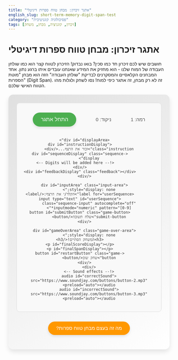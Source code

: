 ```yaml
---
title: "אתגר זיכרון: מבחן טווח ספרות דיגיטלי"
english_slug: short-term-memory-digit-span-test
category: "פסיכולוגיה קוגניטיבית"
tags: [זיכרון, קוגניציה, מבחן, משחק]
---
```

# אתגר זיכרון: מבחן טווח ספרות דיגיטלי

חושבים שיש לכם זיכרון חד כמו סכין? בואו נבדוק! הזיכרון לטווח קצר הוא כמו שולחן העבודה של המוח שלנו - הוא מחזיק את המידע שאנחנו עובדים איתו ברגע נתון. אחד המבחנים הקלאסיים והמסקרנים לבדיקת "שולחן העבודה" הזה הוא מבחן "מוטת הספרות" (Digit Span). זה לא רק מבחן, זה אתגר כיפי למוח! נסו לשחק ולגלות מהו הטווח האישי שלכם.

<div id="memoryGameApp">
    <div class="game-container">
        <div id="controls">
            <div class="stat-item">
                <span>רמה:</span>
                <span id="levelDisplay">1</span>
            </div>
            <div class="stat-item">
                <span>ניקוד:</span>
                <span id="scoreDisplay">0</span>
            </div>
            <button id="startButton" class="game-button">התחל אתגר</button>
        </div>

        <div id="displayArea">
            <div id="instructionDisplay" class="instruction">זכור את הרצף...</div>
            <div id="sequenceDisplay" class="sequence-display">
                <!-- Digits will be added here -->
            </div>
            <div id="feedbackDisplay" class="feedback"></div>
        </div>

        <div id="inputArea" class="input-area" style="display: none;">
            <label for="userSequence">הקלד/י את הרצף:</label>
            <input type="text" id="userSequence" class="sequence-input" autocomplete="off" inputmode="numeric" pattern="[0-9]*">
            <button id="submitButton" class="game-button submit-button">שלח תשובה</button>
        </div>

        <div id="gameOverArea" class="game-over-area" style="display: none;">
            <h3>המשחק הסתיים!</h3>
            <p id="finalScoreDisplay"></p>
            <p id="finalSpanDisplay"></p>
            <button id="restartButton" class="game-button">שחק שוב</button>
        </div>
    </div>
    <!-- Sound effects -->
    <audio id="correctSound" src="https://www.soundjay.com/buttons/button-2.mp3" preload="auto"></audio>
    <audio id="incorrectSound" src="https://www.soundjay.com/buttons/button-3.mp3" preload="auto"></audio>

</div>

<style>
    @import url('https://fonts.googleapis.com/css2?family=Rubik:wght@400;500;700&display=swap'); /* Example: Using Rubik font */

    #memoryGameApp {
        font-family: 'Rubik', sans-serif;
        max-width: 600px;
        margin: 20px auto;
        padding: 25px;
        background: linear-gradient(145deg, #e0e0e0, #ffffff); /* Subtle gradient */
        border-radius: 15px;
        box-shadow: 0 8px 15px rgba(0, 0, 0, 0.1);
        text-align: center;
        direction: rtl;
        color: #333;
        overflow: hidden; /* Clear floats/margins */
    }

    .game-container {
        background-color: #f9f9f9;
        padding: 20px;
        border-radius: 10px;
        border: 1px solid #ddd;
        box-shadow: inset 0 1px 3px rgba(0, 0, 0, 0.05);
    }

    #controls {
        display: flex;
        justify-content: space-around;
        align-items: center;
        margin-bottom: 25px;
        font-size: 1.1em;
        color: #555;
        flex-wrap: wrap; /* Allow wrapping on smaller screens */
    }

    .stat-item {
        margin: 5px 10px; /* Add some margin */
        font-weight: 500;
    }

    .game-button {
        padding: 12px 25px;
        margin: 10px;
        border: none;
        border-radius: 30px; /* Pill shape */
        cursor: pointer;
        font-size: 1.1em;
        font-weight: 500;
        transition: background-color 0.3s ease, transform 0.1s ease, box-shadow 0.3s ease;
        box-shadow: 0 4px 8px rgba(0, 0, 0, 0.1);
        min-width: 120px; /* Ensure buttons have minimum width */
    }

    #startButton {
        background-color: #4CAF50; /* Green */
        color: white;
    }

    #startButton:hover {
        background-color: #45a049;
        box-shadow: 0 6px 10px rgba(0, 0, 0, 0.15);
    }

    #submitButton {
        background-color: #2196F3; /* Blue */
        color: white;
    }

    #submitButton:hover {
        background-color: #1e88e5;
        box-shadow: 0 6px 10px rgba(0, 0, 0, 0.15);
    }

     #restartButton {
        background-color: #ff9800; /* Orange */
        color: white;
    }

    #restartButton:hover {
        background-color: #fb8c00;
        box-shadow: 0 6px 10px rgba(0, 0, 0, 0.15);
    }


    .game-button:active {
        transform: scale(0.95);
        box-shadow: 0 2px 5px rgba(0, 0, 0, 0.1);
    }

    #displayArea {
        min-height: 120px; /* Increased height for sequence display */
        display: flex;
        flex-direction: column;
        justify-content: center;
        align-items: center;
        margin-bottom: 20px;
        position: relative; /* Needed for absolute positioning of children if desired */
    }

    .instruction {
        font-size: 1.3em;
        font-weight: 500;
        color: #666;
        margin-bottom: 15px;
        height: 1.3em; /* Reserve space */
        opacity: 0; /* Start hidden */
        animation: fadeIn 0.8s forwards;
    }


    .sequence-display {
        font-size: 2.5em; /* Larger digits */
        font-weight: 700;
        color: #000;
        min-height: 1.5em; /* Reserve space for digits */
        display: flex; /* Use flexbox for digit arrangement */
        justify-content: center;
        align-items: center;
        gap: 10px; /* Space between digits */
    }

    .digit {
        display: inline-flex; /* Use inline-flex */
        justify-content: center;
        align-items: center;
        width: 1.5em; /* Fixed width for consistent spacing */
        height: 1.5em; /* Fixed height */
        background-color: #e3f2fd; /* Light blue background for digits */
        border-radius: 8px; /* Rounded corners for digit boxes */
        box-shadow: 0 2px 5px rgba(0, 0, 0, 0.1);
        opacity: 0; /* Start hidden */
        transform: scale(0.8); /* Start slightly smaller */
        animation: popIn 0.4s ease-out forwards; /* Pop-in animation */
    }

    /* Animation for sequential display */
    .sequence-display .digit:nth-child(1) { animation-delay: 0.1s; }
    .sequence-display .digit:nth-child(2) { animation-delay: 0.2s; }
    .sequence-display .digit:nth-child(3) { animation-delay: 0.3s; }
    .sequence-display .digit:nth-child(4) { animation-delay: 0.4s; }
    .sequence-display .digit:nth-child(5) { animation-delay: 0.5s; }
    .sequence-display .digit:nth-child(6) { animation-delay: 0.6s; }
    .sequence-display .digit:nth-child(7) { animation-delay: 0.7s; }
    .sequence-display .digit:nth-child(8) { animation-delay: 0.8s; }
    .sequence-display .digit:nth-child(9) { animation-delay: 0.9s; }
     /* Add more delays if span can exceed 9 */


    @keyframes popIn {
        to {
            opacity: 1;
            transform: scale(1);
        }
    }

    @keyframes fadeIn {
        to { opacity: 1; }
    }

    @keyframes fadeOut {
        to { opacity: 0; }
    }

    .hidden {
        visibility: hidden; /* Use visibility to maintain layout space */
    }

    .sequence-display.hiding .digit {
         animation: fadeOut 0.5s ease-out forwards !important; /* Override popIn */
    }


    .feedback {
        font-size: 1.4em; /* Slightly larger feedback */
        font-weight: 700; /* Bold feedback */
        min-height: 1.4em; /* Reserve space */
        margin-top: 15px;
    }

    .feedback.correct {
        color: #4CAF50; /* Green */
    }

    .feedback.incorrect {
        color: #F44336; /* Red */
    }

     .feedback.info {
        color: #2196F3; /* Blue */
        font-weight: normal;
        font-size: 1.2em;
    }

    .input-area {
        display: flex;
        flex-direction: column; /* Stack label and input */
        align-items: center;
        gap: 15px; /* Space between elements */
    }

    .input-area label {
        font-size: 1.1em;
        color: #555;
    }

    .sequence-input {
        padding: 10px 15px;
        border: 1px solid #ccc;
        border-radius: 5px;
        font-size: 1.4em; /* Larger input font */
        text-align: center;
        width: 100%; /* Make input responsive */
        max-width: 200px; /* Max width for input */
        box-sizing: border-box; /* Include padding and border in element's total width */
    }

    .game-over-area {
        padding: 20px;
        background-color: #fff9c4; /* Light yellow background */
        border-radius: 10px;
        margin-top: 20px;
        text-align: center;
        box-shadow: 0 2px 5px rgba(0, 0, 0, 0.1);
    }

    .game-over-area h3 {
        color: #f57c00; /* Darker orange */
        margin-top: 0;
        margin-bottom: 10px;
        font-size: 1.8em;
    }

    .game-over-area p {
        font-size: 1.2em;
        color: #555;
        margin-bottom: 15px;
    }


    #explanationToggle {
        display: block;
        margin: 30px auto 20px auto; /* More margin */
        padding: 12px 25px;
        border: none;
        border-radius: 30px; /* Pill shape */
        background-color: #ff9800; /* Orange */
        color: white;
        font-size: 1.1em;
        font-weight: 500;
        cursor: pointer;
        transition: background-color 0.3s ease, box-shadow 0.3s ease;
        box-shadow: 0 4px 8px rgba(0, 0, 0, 0.1);
    }

    #explanationToggle:hover {
        background-color: #fb8c00;
        box-shadow: 0 6px 10px rgba(0, 0, 0, 0.15);
    }

     #explanationToggle:active {
        transform: scale(0.95);
        box-shadow: 0 2px 5px rgba(0, 0, 0, 0.1);
    }


    #explanation {
        max-width: 600px;
        margin: 20px auto;
        padding: 25px;
        background-color: #eef; /* Light blue background */
        border-radius: 10px;
        box-shadow: 0 2px 5px rgba(0, 0, 0, 0.1);
        direction: rtl;
        text-align: right;
        border-left: 5px solid #2196F3; /* Accent border */
    }

    #explanation h3 {
        color: #1e88e5; /* Darker blue */
        margin-top: 0;
        margin-bottom: 15px;
        font-size: 1.6em;
    }

    #explanation p {
        font-size: 1em;
        line-height: 1.6;
        color: #444;
        margin-bottom: 1em;
    }
</style>

<button id="explanationToggle">מה זה בעצם מבחן טווח ספרות?</button>

<div id="explanation" style="display: none;">
    <h3>מהו מבחן טווח ספרות (Digit Span)?</h3>
    <p>זהו כלי קוגניטיבי פסיכולוגי קלאסי שנועד למדוד את הקיבולת של הזיכרון לטווח קצר או הזיכרון הפעיל שלכם. הוא מופיע לעיתים קרובות במבחני אינטליגנציה וזיכרון חשובים. הרעיון פשוט: בודקים כמה פריטים (במקרה שלנו, ספרות) אתם מסוגלים לשנן ולשחזר ברצף המדויק, אחרי שראיתם או שמעתם אותם רק פעם אחת קצרה.</p>

    <h3>איך זה עובד במשחק הזה?</h3>
    <p>בגרסתו הבסיסית, המשחק מציג לכם רצף של ספרות. אתם צריכים לקלוט אותו במהירות ואז להקליד אותו בדיוק כפי שהוצג. בכל שלב שתצליחו, הרצף הבא יהיה ארוך יותר. ה"טווח" שלכם הוא האורך המקסימלי של הרצף שהצלחתם לשחזר נכונה לפני שטעות אחת הספיקה...</p>

    <h3>מה התוצאה אומרת?</h3>
    <p>בעבר, המספר הממוצע נחשב ל"מספר הקסם" של 7 ± 2 פריטים. מחקרים מודרניים מצביעים על כך שהקיבולת האמיתית עשויה להיות מעט נמוכה יותר עבור פריטים מורכבים יותר מספרות בודדות. בכל מקרה, מבחן טווח הספרות נותן לכם אינדיקציה טובה ליכולת של המוח שלכם להחזיק ולטפל במידע זמני. זה לא בהכרח משקף את האינטליגנציה הכוללת, אלא היבט ספציפי של הזיכרון.</p>

    <h3>אפשר לשפר?</h3>
    <p>קיבולת הזיכרון הבסיסית די יציבה, אבל אפשר לשפר את הביצועים במבחנים כאלה על ידי שימוש בטכניקות כמו "קיבוץ" (Chunking) - ארגון הספרות ליחידות משמעותיות יותר (למשל, לזכור "שנת 1948" במקום "אחת, תשע, ארבע, שמונה"). עם זאת, המשחק הזה נועד בעיקר לאתגר את הקיבולת הבסיסית שלכם בצורה מהנה.</p>
</div>

<script>
    document.addEventListener('DOMContentLoaded', () => {
        const startButton = document.getElementById('startButton');
        const submitButton = document.getElementById('submitButton');
        const restartButton = document.getElementById('restartButton');
        const sequenceDisplay = document.getElementById('sequenceDisplay');
        const feedbackDisplay = document.getElementById('feedbackDisplay');
        const instructionDisplay = document.getElementById('instructionDisplay');
        const inputArea = document.getElementById('inputArea');
        const userSequenceInput = document.getElementById('userSequence');
        const levelDisplay = document.getElementById('levelDisplay');
        const scoreDisplay = document.getElementById('scoreDisplay');
        const explanationToggle = document.getElementById('explanationToggle');
        const explanationDiv = document.getElementById('explanation');
        const gameOverArea = document.getElementById('gameOverArea');
        const finalScoreDisplay = document.getElementById('finalScoreDisplay');
        const finalSpanDisplay = document.getElementById('finalSpanDisplay');
        const correctSound = document.getElementById('correctSound');
        const incorrectSound = document.getElementById('incorrectSound');

        let currentSequence = [];
        let level = 1;
        let score = 0;
        const initialSpan = 4; // Start with a slightly higher span for more challenge (e.g., 4 or 5)
        let gameActive = false;

        function playSound(soundElement) {
            if (soundElement) {
                soundElement.currentTime = 0; // Rewind to start
                soundElement.play().catch(e => console.error("Error playing sound:", e)); // Catch potential errors
            }
        }

        function generateSequence(length) {
            const sequence = [];
            for (let i = 0; i < length; i++) {
                sequence.push(Math.floor(Math.random() * 10)); // Digits 0-9
            }
            return sequence;
        }

        async function displaySequence(sequence) {
            gameActive = false; // Disable input during display
            sequenceDisplay.innerHTML = ''; // Clear previous display
            sequenceDisplay.classList.remove('hidden', 'hiding');
            feedbackDisplay.textContent = ''; // Clear feedback
            feedbackDisplay.className = 'feedback'; // Reset class
            instructionDisplay.textContent = 'זכור את הרצף:';
            instructionDisplay.style.opacity = 1; // Ensure instruction is visible

            // Add digits with animation delay
            for (let i = 0; i < sequence.length; i++) {
                const digitSpan = document.createElement('span');
                digitSpan.textContent = sequence[i];
                digitSpan.classList.add('digit');
                // Apply delay inline or use CSS nth-child, CSS is cleaner
                // digitSpan.style.animationDelay = `${i * 0.2}s`; // Alternative inline delay
                sequenceDisplay.appendChild(digitSpan);
            }

            // Wait for digits to appear and briefly stay visible
            await new Promise(resolve => setTimeout(resolve, sequence.length * 400 + 1500)); // Wait longer for longer sequences + display time

            // Start hiding animation
            sequenceDisplay.classList.add('hiding');
            instructionDisplay.style.animation = 'fadeOut 0.5s forwards'; // Fade out instruction

            await new Promise(resolve => setTimeout(resolve, 600)); // Wait for hide animation

            sequenceDisplay.classList.add('hidden'); // Fully hide after animation
            instructionDisplay.style.opacity = 0; // Ensure hidden after animation

            inputArea.style.display = 'flex'; // Show input field
            userSequenceInput.value = ''; // Clear input
            userSequenceInput.focus(); // Focus the input
            gameActive = true; // Re-enable input
        }

        function startGame() {
            gameOverArea.style.display = 'none'; // Hide game over screen
            startButton.style.display = 'none'; // Hide start button
            level = 1;
            score = 0;
            updateDisplay();
            nextLevel(); // Start the first level
        }

        function updateDisplay() {
             levelDisplay.textContent = initialSpan + (level - 1); // Display actual span length
             scoreDisplay.textContent = score;
        }

        function nextLevel() {
            const currentSpan = initialSpan + (level - 1);
            currentSequence = generateSequence(currentSpan);
            displaySequence(currentSequence);
        }

        function checkSequence() {
             if (!gameActive) return; // Prevent multiple submissions

            const userAnswerString = userSequenceInput.value.trim();
            const correctAnswerString = currentSequence.join('');

            inputArea.style.display = 'none'; // Hide input area after submission

            if (userAnswerString === correctAnswerString) {
                playSound(correctSound);
                feedbackDisplay.textContent = 'נכון מאוד!';
                feedbackDisplay.className = 'feedback correct';
                score += currentSequence.length; // Award points based on length
                level++;
                updateDisplay();
                instructionDisplay.style.animation = 'fadeIn 0.5s forwards';
                instructionDisplay.textContent = 'התכונן/י לרצף הבא...';
                instructionDisplay.style.opacity = 1;


                setTimeout(() => {
                     instructionDisplay.style.animation = 'fadeOut 0.5s forwards';
                     setTimeout(nextLevel, 600); // Wait for instruction fade out
                }, 1500);

            } else {
                playSound(incorrectSound);
                feedbackDisplay.textContent = `שגוי! הרצף הנכון היה: ${correctAnswerString}`;
                feedbackDisplay.className = 'feedback incorrect';

                instructionDisplay.style.animation = 'fadeIn 0.5s forwards';
                instructionDisplay.textContent = 'המשחק הסתיים.';
                instructionDisplay.style.opacity = 1;

                setTimeout(gameOver, 2000); // Wait before showing game over screen
            }
             gameActive = false; // Disable input until next round or game over
        }

        function gameOver() {
            sequenceDisplay.classList.add('hidden');
            instructionDisplay.style.opacity = 0;
            inputArea.style.display = 'none';
            gameOverArea.style.display = 'block';
            finalScoreDisplay.textContent = `ניקוד סופי: ${score}`;
            // The last *successful* span was level - 1. If they failed on level 1, their span is 0 or initialSpan-1 depending how you define it.
            // Let's define span as the highest length successfully recalled.
            const maxSpan = (level > 1) ? initialSpan + (level - 2) : 0;
             finalSpanDisplay.textContent = `הטווח הגבוה ביותר שלך היה: ${maxSpan}`;
            // Note: if level 1 (span initialSpan) is failed, maxSpan is 0 by this logic.
            // Maybe better: max span is initialSpan + (level - 2) if level > 1, else it's "לא הושג טווח".
             const displayedMaxSpan = (level > 1) ? initialSpan + (level - 2) : initialSpan -1; // If failed level 1 (span 4), max span is 3. If passed level 1 (span 4) and failed level 2 (span 5), max span is 4.
             finalSpanDisplay.textContent = `הטווח הגבוה ביותר שהצלחת לזכור: ${displayedMaxSpan}`;

        }

        // Event Listeners
        startButton.addEventListener('click', startGame);
        restartButton.addEventListener('click', startGame); // Restart button uses startGame logic
        submitButton.addEventListener('click', checkSequence);

        userSequenceInput.addEventListener('keypress', (event) => {
            // Allow only digits and handle Enter key for submission
            if (event.key === 'Enter') {
                event.preventDefault(); // Prevent default form submission
                checkSequence();
            } else if (!/\d/.test(event.key)) {
                event.preventDefault(); // Prevent non-digit input
            }
        });

         // Prevent pasting non-digits
         userSequenceInput.addEventListener('paste', (event) => {
             const pasteData = event.clipboardData.getData('text');
             if (/\D/.test(pasteData)) { // Check if pasted data contains non-digits
                 event.preventDefault();
             }
         });


        explanationToggle.addEventListener('click', () => {
            if (explanationDiv.style.display === 'none') {
                explanationDiv.style.display = 'block';
                explanationToggle.textContent = 'הסתר הסבר';
            } else {
                explanationDiv.style.display = 'none';
                explanationToggle.textContent = 'מה זה בעצם מבחן טווח ספרות?';
            }
        });

        // Initial state setup
        updateDisplay(); // Show initial level and score
        gameOverArea.style.display = 'none'; // Ensure game over is hidden initially
        instructionDisplay.style.opacity = 0; // Hide instruction initially
    });
</script>